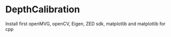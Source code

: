 # DepthCalibration

Install first openMVG, openCV, Eigen, ZED sdk, matplotlib and matplotlib for cpp
